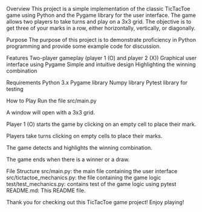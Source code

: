 Overview
This project is a simple implementation of the classic TicTacToe game using Python and the Pygame library for the user interface. The game allows two players to take turns and play on a 3x3 grid. The objective is to get three of your marks in a row, either horizontally, vertically, or diagonally.

Purpose
The purpose of this project is to demonstrate proficiency in Python programming and provide some example code for discussion.

Features
Two-player gameplay (player 1 (O) and player 2 (X))
Graphical user interface using Pygame
Simple and intuitive design
Highlighting the winning combination

Requirements
Python 3.x
Pygame library
Numpy library
Pytest library for testing

How to Play
Run the file src/main.py

A window will open with a 3x3 grid.

Player 1 (O) starts the game by clicking on an empty cell to place their mark.

Players take turns clicking on empty cells to place their marks.

The game detects and highlights the winning combination.

The game ends when there is a winner or a draw.

File Structure
src/main.py: the main file containing the user interface
src/tictactoe_mechanics.py: the file containing the game logic
test/test_mechanics.py: contains test of the game logic using pytest
README.md: This README file.

Thank you for checking out this TicTacToe game project! Enjoy playing!
